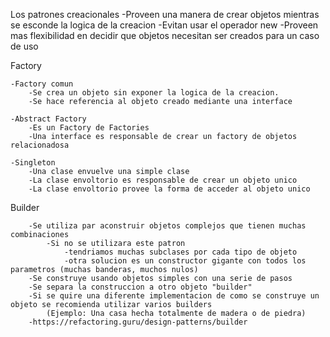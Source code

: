 Los patrones creacionales
	-Proveen una manera de crear objetos mientras se esconde la logica de la creacion
	-Evitan usar el operador new
	-Proveen mas flexibilidad en decidir que objetos necesitan ser creados para un caso de uso
	
	
Factory

	-Factory comun
		-Se crea un objeto sin exponer la logica de la creacion.
		-Se hace referencia al objeto creado mediante una interface
	
	-Abstract Factory
		-Es un Factory de Factories 
		-Una interface es responsable de crear un factory de objetos relacionadosa
		
	-Singleton
		-Una clase envuelve una simple clase 
		-La clase envoltorio es responsable de crear un objeto unico
		-La clase envoltorio provee la forma de acceder al objeto unico
		
Builder

		-Se utiliza par aconstruir objetos complejos que tienen muchas combinaciones
			-Si no se utilizara este patron 
				-tendriamos muchas subclases por cada tipo de objeto
				-otra solucion es un constructor gigante con todos los parametros (muchas banderas, muchos nulos)
		-Se construye usando objetos simples con una serie de pasos
		-Se separa la construccion a otro objeto "builder" 
		-Si se quire una diferente implementacion de como se construye un objeto se recomienda utilizar varios builders
			(Ejemplo: Una casa hecha totalmente de madera o de piedra)
		-https://refactoring.guru/design-patterns/builder
		
		
		

		
		
		